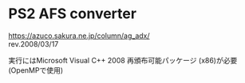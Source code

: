 # PS2 AFS converter
https://azuco.sakura.ne.jp/column/ag_adx/  
rev.2008/03/17  
  
実行にはMicrosoft Visual C++ 2008 再頒布可能パッケージ (x86)が必要(OpenMPで使用)  
